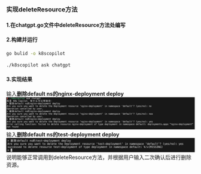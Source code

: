 ### 实现deleteResource方法
#### 1.在chatgpt.go文件中deleteResource方法处编写
#### 2.构建并运行
```bash
go bulid -o k8scopilot
```
```bash
./k8scopilot ask chatgpt
```
#### 3.实现结果
输入**删除default ns的nginx-deployment deploy**
![alt text](<截屏2024-11-08 14.31.46.png>)
输入**删除default ns的test-deployment deploy**
![alt text](<截屏2024-11-08 14.32.44.png>)
说明能够正常调用到deleteResource方法，并根据用户输入二次确认后进行删除资源。